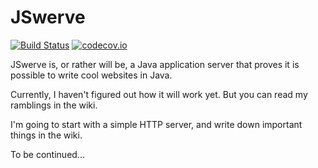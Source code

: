 JSwerve
=======
[![Build Status](https://travis-ci.org/tbodt/jswerve.svg?branch=master)](https://travis-ci.org/tbodt/jswerve)
[![codecov.io](https://codecov.io/github/tbodt/jswerve/coverage.svg?branch=master)](https://codecov.io/github/tbodt/jswerve?branch=master)

JSwerve is, or rather will be, a Java application server that proves it is possible to write cool websites in Java.

Currently, I haven't figured out how it will work yet. But you can read my ramblings in the wiki.

I'm going to start with a simple HTTP server, and write down important things in the wiki.

To be continued...
